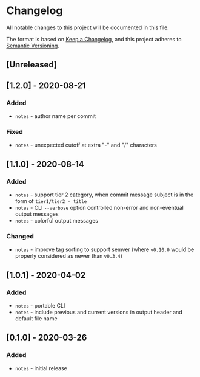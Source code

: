 # Changelog
All notable changes to this project will be documented in this file.

The format is based on [Keep a Changelog](https://keepachangelog.com/en/1.0.0/),
and this project adheres to [Semantic Versioning](https://semver.org/spec/v2.0.0.html).

## [Unreleased]

## [1.2.0] - 2020-08-21
### Added
- `notes` - author name per commit

### Fixed
- `notes` - unexpected cutoff at extra "-" and "/" characters

## [1.1.0] - 2020-08-14
### Added
- `notes` - support tier 2 category, when commit message subject is in the form of `tier1/tier2 - title`
- `notes` - CLI `--verbose` option controlled non-error and non-eventual output messages
- `notes` - colorful output messages

### Changed
- `notes` - improve tag sorting to support semver (where `v0.10.0` would be properly considered as newer than `v0.3.4`)

## [1.0.1] - 2020-04-02
### Added
- `notes` - portable CLI
- `notes` - include previous and current versions in output header and default file name

## [0.1.0] - 2020-03-26
### Added
- `notes` - initial release
